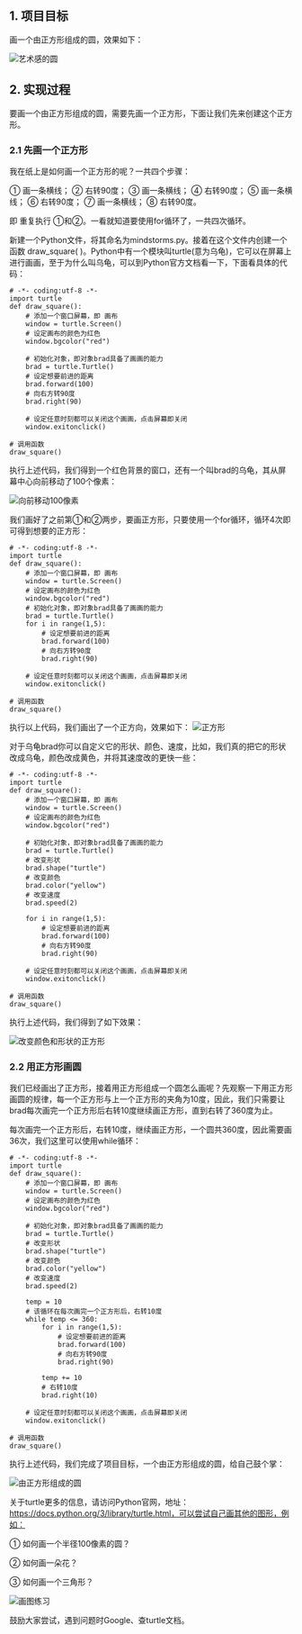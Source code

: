 ## 1. 项目目标

画一个由正方形组成的圆，效果如下：

![艺术感的圆](/image/circle.gif)

## 2. 实现过程

要画一个由正方形组成的圆，需要先画一个正方形，下面让我们先来创建这个正方形。

### 2.1 先画一个正方形

我在纸上是如何画一个正方形的呢？一共四个步骤：

① 画一条横线；
② 右转90度；
③ 画一条横线；
④ 右转90度；
⑤ 画一条横线；
⑥ 右转90度；
⑦ 画一条横线；
⑧ 右转90度。

即 重复执行 ①和②。一看就知道要使用for循环了，一共四次循环。

新建一个Python文件，将其命名为mindstorms.py。接着在这个文件内创建一个函数 draw_square( )。Python中有一个模块叫turtle(意为乌龟)，它可以在屏幕上进行画画，至于为什么叫乌龟，可以到Python官方文档看一下，下面看具体的代码：

```
# -*- coding:utf-8 -*-
import turtle
def draw_square():
    # 添加一个窗口屏幕，即 画布
    window = turtle.Screen()
    # 设定画布的颜色为红色
    window.bgcolor("red")

    # 初始化对象，即对象brad具备了画画的能力
    brad = turtle.Turtle()
    # 设定想要前进的距离
    brad.forward(100)
    # 向右方转90度
    brad.right(90)

    # 设定任意时刻都可以关闭这个画画，点击屏幕即关闭
    window.exitonclick()

# 调用函数
draw_square()
```

执行上述代码，我们得到一个红色背景的窗口，还有一个叫brad的乌龟，其从屏幕中心向前移动了100个像素：

![向前移动100像素](/image/forward_100px.gif)

我们画好了之前第①和②两步，要画正方形，只要使用一个for循环，循环4次即可得到想要的正方形：

```
# -*- coding:utf-8 -*-
import turtle
def draw_square():
    # 添加一个窗口屏幕，即 画布
    window = turtle.Screen()
    # 设定画布的颜色为红色
    window.bgcolor("red")
    # 初始化对象，即对象brad具备了画画的能力
    brad = turtle.Turtle()
    for i in range(1,5):
        # 设定想要前进的距离
        brad.forward(100)
        # 向右方转90度
        brad.right(90)

    # 设定任意时刻都可以关闭这个画画，点击屏幕即关闭
    window.exitonclick()

# 调用函数
draw_square()
```

执行以上代码，我们画出了一个正方向，效果如下：
![正方形](/image/square.gif)

对于乌龟brad你可以自定义它的形状、颜色、速度，比如，我们真的把它的形状改成乌龟，颜色改成黄色，并将其速度改的更快一些：

```
# -*- coding:utf-8 -*-
import turtle
def draw_square():
    # 添加一个窗口屏幕，即 画布
    window = turtle.Screen()
    # 设定画布的颜色为红色
    window.bgcolor("red")

    # 初始化对象，即对象brad具备了画画的能力
    brad = turtle.Turtle()
    # 改变形状
    brad.shape("turtle")
    # 改变颜色
    brad.color("yellow")
    # 改变速度
    brad.speed(2)

    for i in range(1,5):
        # 设定想要前进的距离
        brad.forward(100)
        # 向右方转90度
        brad.right(90)

    # 设定任意时刻都可以关闭这个画画，点击屏幕即关闭
    window.exitonclick()

# 调用函数
draw_square()
```

执行上述代码，我们得到了如下效果：

![改变颜色和形状的正方形](/image/square_other.gif)


### 2.2 用正方形画圆

我们已经画出了正方形，接着用正方形组成一个圆怎么画呢？先观察一下用正方形画圆的规律，每一个正方形与上一个正方形的夹角为10度，因此，我们只需要让brad每次画完一个正方形后右转10度继续画正方形，直到右转了360度为止。

每次画完一个正方形后，右转10度，继续画正方形，一个圆共360度，因此需要画36次，我们这里可以使用while循环：

```
# -*- coding:utf-8 -*-
import turtle
def draw_square():
    # 添加一个窗口屏幕，即 画布
    window = turtle.Screen()
    # 设定画布的颜色为红色
    window.bgcolor("red")

    # 初始化对象，即对象brad具备了画画的能力
    brad = turtle.Turtle()
    # 改变形状
    brad.shape("turtle")
    # 改变颜色
    brad.color("yellow")
    # 改变速度
    brad.speed(2)

    temp = 10
    # 该循环在每次画完一个正方形后，右转10度
    while temp <= 360:
        for i in range(1,5):
            # 设定想要前进的距离
            brad.forward(100)
            # 向右方转90度
            brad.right(90)

        temp += 10
        # 右转10度
        brad.right(10)

    # 设定任意时刻都可以关闭这个画画，点击屏幕即关闭
    window.exitonclick()

# 调用函数
draw_square()
```

执行上述代码，我们完成了项目目标，一个由正方形组成的圆，给自己鼓个掌：

![由正方形组成的圆](/image/circle.gif)

关于turtle更多的信息，请访问Python官网，地址：https://docs.python.org/3/library/turtle.html，可以尝试自己画其他的图形，例如：

① 如何画一个半径100像素的圆？

② 如何画一朵花？

③ 如何画一个三角形？

![画图练习](/image/practice.jpeg)

鼓励大家尝试，遇到问题时Google、查turtle文档。

